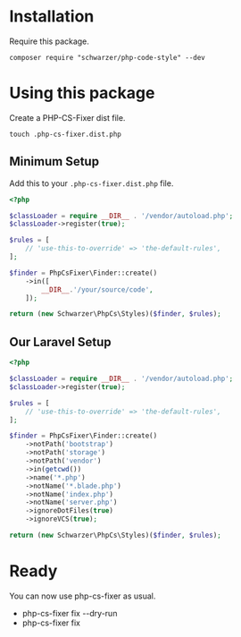 # Installation

Require this package.

`composer require "schwarzer/php-code-style" --dev`

# Using this package

Create a PHP-CS-Fixer dist file.

`touch .php-cs-fixer.dist.php`

## Minimum Setup

Add this to your `.php-cs-fixer.dist.php` file.

```php
<?php

$classLoader = require __DIR__ . '/vendor/autoload.php';
$classLoader->register(true);

$rules = [
    // 'use-this-to-override' => 'the-default-rules',
];

$finder = PhpCsFixer\Finder::create()
    ->in([
        __DIR__.'/your/source/code',
    ]);

return (new Schwarzer\PhpCs\Styles)($finder, $rules);
```

## Our Laravel Setup

```php
<?php

$classLoader = require __DIR__ . '/vendor/autoload.php';
$classLoader->register(true);

$rules = [
    // 'use-this-to-override' => 'the-default-rules',
];

$finder = PhpCsFixer\Finder::create()
    ->notPath('bootstrap')
    ->notPath('storage')
    ->notPath('vendor')
    ->in(getcwd())
    ->name('*.php')
    ->notName('*.blade.php')
    ->notName('index.php')
    ->notName('server.php')
    ->ignoreDotFiles(true)
    ->ignoreVCS(true);

return (new Schwarzer\PhpCs\Styles)($finder, $rules);
```

# Ready

You can now use php-cs-fixer as usual.

- php-cs-fixer fix --dry-run
- php-cs-fixer fix
